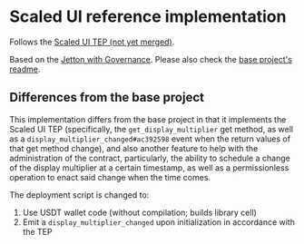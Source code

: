 # Scaled UI reference implementation

Follows the [Scaled UI TEP (not yet merged)](https://github.com/the-ton-tech/TEPs/blob/scaled-ui/text/0000-scaled-ui-jettons.md).

Based on the [Jetton with Governance](https://github.com/ton-blockchain/stablecoin-contract). Please also check the [base project's readme](https://github.com/ton-blockchain/stablecoin-contract/blob/main/README.md).

## Differences from the base project

This implementation differs from the base project in that it implements the Scaled UI TEP (specifically, the `get_display_multiplier` get method, as well as a `display_multiplier_changed#ac392598` event when the return values of that get method change), and also another feature to help with the administration of the contract, particularly, the ability to schedule a change of the display multiplier at a certain timestamp, as well as a permissionless operation to enact said change when the time comes.

The deployment script is changed to:
1) Use USDT wallet code (without compilation; builds library cell)
2) Emit a `display_multiplier_changed` upon initialization in accordance with the TEP
